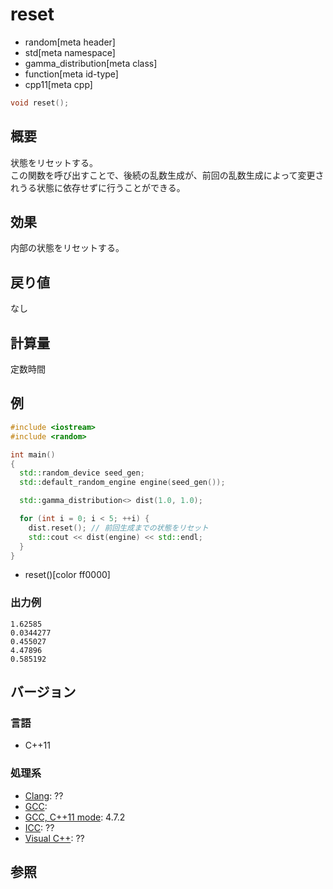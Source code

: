 # reset
* random[meta header]
* std[meta namespace]
* gamma_distribution[meta class]
* function[meta id-type]
* cpp11[meta cpp]

```cpp
void reset();
```

## 概要
状態をリセットする。  
この関数を呼び出すことで、後続の乱数生成が、前回の乱数生成によって変更されうる状態に依存せずに行うことができる。


## 効果
内部の状態をリセットする。


## 戻り値
なし


## 計算量
定数時間


## 例
```cpp example
#include <iostream>
#include <random>

int main()
{
  std::random_device seed_gen;
  std::default_random_engine engine(seed_gen());

  std::gamma_distribution<> dist(1.0, 1.0);

  for (int i = 0; i < 5; ++i) {
    dist.reset(); // 前回生成までの状態をリセット
    std::cout << dist(engine) << std::endl;
  }
}
```
* reset()[color ff0000]

### 出力例
```
1.62585
0.0344277
0.455027
4.47896
0.585192
```

## バージョン
### 言語
- C++11

### 処理系
- [Clang](/implementation.md#clang): ??
- [GCC](/implementation.md#gcc): 
- [GCC, C++11 mode](/implementation.md#gcc): 4.7.2
- [ICC](/implementation.md#icc): ??
- [Visual C++](/implementation.md#visual_cpp): ??


## 参照


